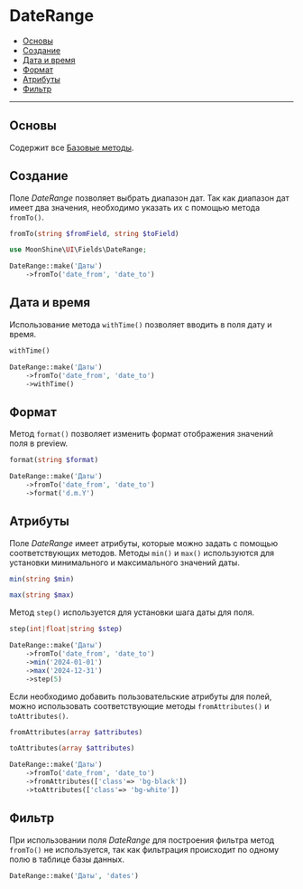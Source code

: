 # DateRange

- [Основы](#basics)
- [Создание](#make)
- [Дата и время](#date-and-time)
- [Формат](#format)
- [Атрибуты](#attributes)
- [Фильтр](#filter)

---

<a name="basics"></a>
## Основы

Содержит все [Базовые методы](/docs/{{version}}/fields/basic-methods).

<a name="make"></a>
## Создание

Поле *DateRange* позволяет выбрать диапазон дат.
Так как диапазон дат имеет два значения, необходимо указать их с помощью метода `fromTo()`.

```php
fromTo(string $fromField, string $toField)
```

```php
use MoonShine\UI\Fields\DateRange; 

DateRange::make('Даты')
    ->fromTo('date_from', 'date_to')
```

<a name="date-and-time"></a>
## Дата и время

Использование метода `withTime()` позволяет вводить в поля дату и время.

```php
withTime()
```

```php
DateRange::make('Даты')
    ->fromTo('date_from', 'date_to')
    ->withTime()
```

<a name="format"></a>
## Формат

Метод `format()` позволяет изменить формат отображения значений поля в preview.

```php
format(string $format)
```

```php
DateRange::make('Даты')
    ->fromTo('date_from', 'date_to')
    ->format('d.m.Y')
```

<a name="attributes"></a>
## Атрибуты

Поле *DateRange* имеет атрибуты, которые можно задать с помощью соответствующих методов.
Методы `min()` и `max()` используются для установки минимального и максимального значений даты.

```php
min(string $min)
```

```php
max(string $max)
```

Метод `step()` используется для установки шага даты для поля.

```php
step(int|float|string $step)
```

```php
DateRange::make('Даты')
    ->fromTo('date_from', 'date_to')
    ->min('2024-01-01')
    ->max('2024-12-31')
    ->step(5)
```

Если необходимо добавить пользовательские атрибуты для полей, можно использовать соответствующие методы `fromAttributes()` и `toAttributes()`.

```php
fromAttributes(array $attributes)
```

```php
toAttributes(array $attributes)
```

```php
DateRange::make('Даты')
    ->fromTo('date_from', 'date_to')
    ->fromAttributes(['class'=> 'bg-black'])
    ->toAttributes(['class'=> 'bg-white'])
```

<a name="filter"></a>
## Фильтр

При использовании поля *DateRange* для построения фильтра метод `fromTo()` не используется, так как фильтрация происходит по одному полю в таблице базы данных.

```php
DateRange::make('Даты', 'dates')
```
